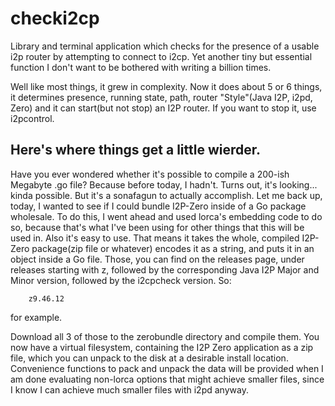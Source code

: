 checki2cp
=========

Library and terminal application which checks for the presence of a usable i2p
router by attempting to connect to i2cp. Yet another tiny but essential function
I don't want to be bothered with writing a billion times.

Well like most things, it grew in complexity. Now it does about 5 or 6 things,
it determines presence, running state, path, router "Style"(Java I2P, i2pd, 
Zero) and it can start(but not stop) an I2P router. If you want to stop it,
use i2pcontrol.

Here's where things get a little wierder.
-----------------------------------------

Have you ever wondered whether it's possible to compile a 200-ish Megabyte .go
file? Because before today, I hadn't. Turns out, it's looking... kinda possible.
But it's a sonafagun to actually accomplish. Let me back up, today, I wanted to
see if I could bundle I2P-Zero inside of a Go package wholesale. To do this, I
went ahead and used lorca's embedding code to do so, because that's what I've
been using for other things that this will be used in. Also it's easy to use.
That means it takes the whole, compiled I2P-Zero package(zip file or whatever)
encodes it as a string, and puts it in an object inside a Go file. Those, you
can find on the releases page, under releases starting with z, followed by the
corresponding Java I2P Major and Minor version, followed by the i2cpcheck
version. So:

        z9.46.12

for example.

Download all 3 of those to the zerobundle directory and compile them. You now
have a virtual filesystem, containing the I2P Zero application as a zip file,
which you can unpack to the disk at a desirable install location. Convenience
functions to pack and unpack the data will be provided when I am done evaluating
non-lorca options that might achieve smaller files, since I know I can achieve
much smaller files with i2pd anyway.